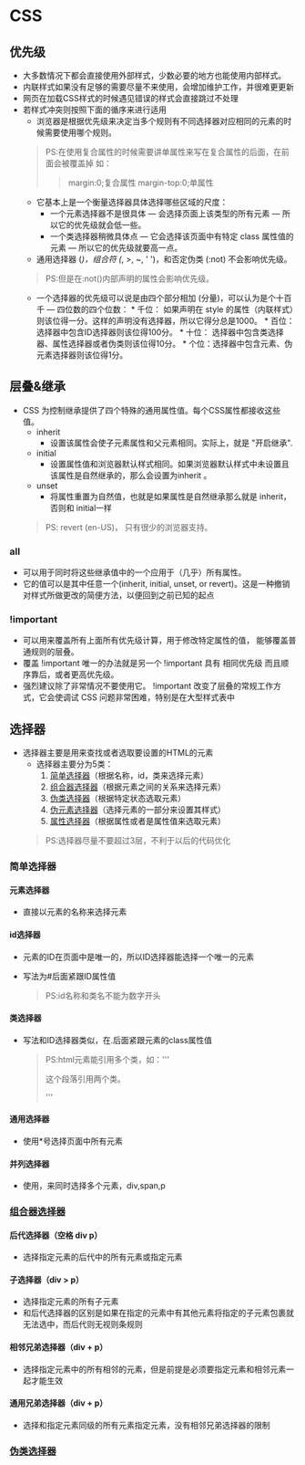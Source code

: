 # CSS
## 优先级
* 大多数情况下都会直接使用外部样式，少数必要的地方也能使用内部样式。
* 内联样式如果没有足够的需要尽量不来使用，会增加维护工作，并很难更更新
* 网页在加载CSS样式的时候遇见错误的样式会直接跳过不处理
* 若样式冲突则按照下面的循序来进行适用
    * 浏览器是根据优先级来决定当多个规则有不同选择器对应相同的元素的时候需要使用哪个规则。
    > PS:在使用复合属性的时候需要讲单属性来写在复合属性的后面，在前面会被覆盖掉 如：
    >
    > > margin:0;复合属性 margin-top:0;单属性
    * 它基本上是一个衡量选择器具体选择哪些区域的尺度：
        * 一个元素选择器不是很具体 — 会选择页面上该类型的所有元素 — 所以它的优先级就会低一些。
        * 一个类选择器稍微具体点 — 它会选择该页面中有特定 class 属性值的元素 — 所以它的优先级就要高一点。
    * 通用选择器 (*)，组合符 (*, >, ~, ' ')，和否定伪类 (:not) 不会影响优先级。
    > PS:但是在:not()内部声明的属性会影响优先级。 
    * 一个选择器的优先级可以说是由四个部分相加 (分量)，可以认为是个十百千 — 四位数的四个位数：
            * 千位： 如果声明在 style 的属性（内联样式）则该位得一分。这样的声明没有选择器，所以它得分总是1000。
            * 百位： 选择器中包含ID选择器则该位得100分。
            * 十位： 选择器中包含类选择器、属性选择器或者伪类则该位得10分。
            * 个位：选择器中包含元素、伪元素选择器则该位得1分。
##  层叠&继承
* CSS 为控制继承提供了四个特殊的通用属性值。每个CSS属性都接收这些值。
    * inherit
        * 设置该属性会使子元素属性和父元素相同。实际上，就是 "开启继承".
    * initial
        * 设置属性值和浏览器默认样式相同。如果浏览器默认样式中未设置且该属性是自然继承的，那么会设置为inherit 。
    * unset
        * 将属性重置为自然值，也就是如果属性是自然继承那么就是 inherit，否则和 initial一样
    > PS: revert (en-US)， 只有很少的浏览器支持。
### all
* 可以用于同时将这些继承值中的一个应用于（几乎）所有属性。
* 它的值可以是其中任意一个(inherit, initial, unset, or revert)。这是一种撤销对样式所做更改的简便方法，以便回到之前已知的起点
### !important
* 可以用来覆盖所有上面所有优先级计算，用于修改特定属性的值， 能够覆盖普通规则的层叠。
* 覆盖 !important 唯一的办法就是另一个 !important 具有 相同优先级 而且顺序靠后，或者更高优先级。
* 强烈建议除了非常情况不要使用它。 !important 改变了层叠的常规工作方式，它会使调试 CSS 问题非常困难，特别是在大型样式表中

## 选择器
* 选择器主要是用来查找或者选取要设置的HTML的元素
    * 选择器主要分为5类：
        1. [简单选择器](#简单选择器)（根据名称，id，类来选择元素）
        2. <a id="a1" href="#a2">组合器选择器</a>（根据元素之间的关系来选择元素）
        3. <a id="b1" href="#b2">伪类选择器</a>（根据特定状态选取元素）
        4. <a id="c1" href="#c2">伪元素选择器</a>（选择元素的一部分来设置其样式）
        5. <a id="d1" href="#d2">属性选择器</a>（根据属性或者是属性值来选取元素）
    > PS:选择器尽量不要超过3层，不利于以后的代码优化
### 简单选择器
#### 元素选择器
   * 直接以元素的名称来选择元素
#### id选择器
* 元素的ID在页面中是唯一的，所以ID选择器能选择一个唯一的元素
* 写法为#后面紧跟ID属性值
    
    > PS:id名称和类名不能为数字开头
#### 类选择器
* 写法和ID选择器类似，在.后面紧跟元素的class属性值 
    
    > PS:html元素能引用多个类，如：'''<p class="center large">这个段落引用两个类。</p>'''
#### 通用选择器 
* 使用*号选择页面中所有元素
#### 并列选择器
* 使用，来同时选择多个元素，div,span,p


### <a id="a2" href="#a1">组合器选择器</a>
#### 后代选择器（空格 div p）
* 选择指定元素的后代中的所有元素或指定元素
#### 子选择器（div > p）
* 选择指定元素的所有子元素
* 和后代选择器的区别是如果在指定的元素中有其他元素将指定的子元素包裹就无法选中，而后代则无视则条规则
#### 相邻兄弟选择器（div + p）
* 选择指定元素中的所有相邻的元素，但是前提是必须要指定元素和相邻元素一起才能生效
#### 通用兄弟选择器（div + p）
* 选择和指定元素同级的所有元素指定元素，没有相邻兄弟选择器的限制


### <a id="b2" href="#b1">伪类选择器</a>























